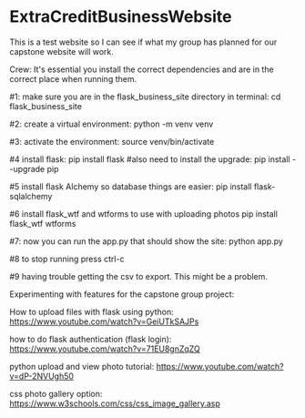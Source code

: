 # ExtraCreditBusinessWebsite
This is a test website so I can see if what my group has planned for our capstone website will work.

Crew: It's essential you install the correct dependencies and are in the correct place when running them.

#1: make sure you are in the flask_business_site directory in terminal:
cd flask_business_site

#2: create a virtual environment:
python -m venv venv

#3: activate the environment:
source venv/bin/activate

#4 install flask:
pip install flask
#also need to install the upgrade:
pip install --upgrade pip

#5 install flask Alchemy so database things are easier:
pip install flask-sqlalchemy

#6 install flask_wtf and wtforms to use with uploading photos
pip install flask_wtf wtforms

#7: now you can run the app.py that should show the site:
python app.py

#8 to stop running press ctrl-c

#9 having trouble getting the csv to export. This might be a problem. 

Experimenting with features for the capstone group project:

How to upload files with flask using python:
https://www.youtube.com/watch?v=GeiUTkSAJPs

how to do flask authentication (flask login):
https://www.youtube.com/watch?v=71EU8gnZqZQ

python upload and view photo tutorial:
https://www.youtube.com/watch?v=dP-2NVUgh50

css photo gallery option:
https://www.w3schools.com/css/css_image_gallery.asp

